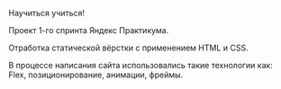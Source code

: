 Научиться учиться!

Проект 1-го спринта Яндекс Практикума.


Отработка статической вёрстки с применением HTML и CSS.

В процессе написания сайта использовались такие технологии как:
Flex, позиционирование, анимации, фреймы.

